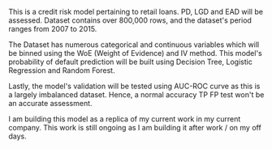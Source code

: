 This is a credit risk model pertaining to retail loans. PD, LGD and EAD will be assessed.
Dataset contains over 800,000 rows, and the dataset's period ranges from 2007 to 2015.

The Dataset has numerous categorical and continuous variables which will be binned using the WoE (Weight of Evidence) and IV method.
This model's probability of default prediction will be built using Decision Tree, Logistic Regression and Random Forest.

Lastly, the model's validation will be tested using AUC-ROC curve as this is a largely imbalanced dataset. Hence, a normal accuracy TP FP test won't be an accurate assessment. 

I am building this model as a replica of my current work in my current company.
This work is still ongoing as I am building it after work / on my off days. 

